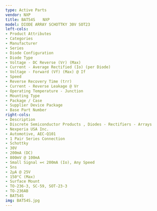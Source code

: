 ```yaml
---
type: Active Parts
vendor: NXP
title: BAT54S　　NXP
model: DIODE ARRAY SCHOTTKY 30V SOT23
left-cols:
- Product Attributes
- Categories
- Manufacturer
- Series
- Diode Configuration
- Diode Type
- Voltage - DC Reverse (Vr) (Max)
- Current - Average Rectified (Io) (per Diode)
- Voltage - Forward (Vf) (Max) @ If
- Speed
- Reverse Recovery Time (trr)
- Current - Reverse Leakage @ Vr
- Operating Temperature - Junction
- Mounting Type
- Package / Case
- Supplier Device Package
- Base Part Number
right-cols:
- Description
- Discrete Semiconductor Products , Diodes - Rectifiers - Arrays
- Nexperia USA Inc.
- Automotive, AEC-Q101
- 1 Pair Series Connection
- Schottky
- 30V
- 200mA (DC)
- 800mV @ 100mA
- Small Signal =< 200mA (Io), Any Speed
- 5ns
- 2µA @ 25V
- 150°C (Max)
- Surface Mount
- TO-236-3, SC-59, SOT-23-3
- TO-236AB
- BAT54S
img: BAT54S.jpg
---
```

